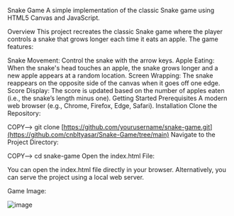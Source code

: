 Snake Game
A simple implementation of the classic Snake game using HTML5 Canvas and JavaScript.

Overview
This project recreates the classic Snake game where the player controls a snake that grows longer each time it eats an apple. The game features:

Snake Movement: Control the snake with the arrow keys.
Apple Eating: When the snake's head touches an apple, the snake grows longer and a new apple appears at a random location.
Screen Wrapping: The snake reappears on the opposite side of the canvas when it goes off one edge.
Score Display: The score is updated based on the number of apples eaten (i.e., the snake’s length minus one).
Getting Started
Prerequisites
A modern web browser (e.g., Chrome, Firefox, Edge, Safari).
Installation
Clone the Repository:

COPY--> 
git clone [https://github.com/yourusername/snake-game.git](https://github.com/cnbltyasar/Snake-Game/tree/main) 
Navigate to the Project Directory:

COPY--> 
cd snake-game
Open the index.html File:

You can open the index.html file directly in your browser. Alternatively, you can serve the project using a local web server.


Game Image:

![image](https://github.com/user-attachments/assets/6b9bd13e-fdaf-41de-b8f2-0e7d9cd9294a)
